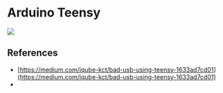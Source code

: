 # Arduino Teensy

![](https://miro.medium.com/max/425/1*pbpRSD_vaLCuCdI2k6pZhg.jpeg)

## References

* [https://medium.com/iqube-kct/bad-usb-using-teensy-1633ad7cd01](https://medium.com/iqube-kct/bad-usb-using-teensy-1633ad7cd01) 
* 

